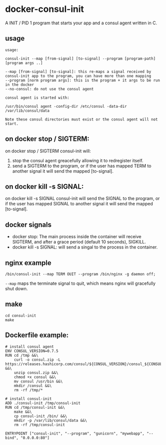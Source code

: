 # docker-consul-init
A INIT / PID 1 program that starts your app and a consul agent written in C.

## usage
```
usage:

consul-init --map [from-signal] [to-signal] --program [program-path] [program args ..]

--map [from-signal] [to-signal]: this re-maps a signal received by consul-init app to the program, you can have more than one mapping
--program [norm program args]: this is the program + it args to be run in the docker
--no-consul: do not use the consul agent

consul agent is started with:

/usr/bin/consul agent -config-dir /etc/consul -data-dir /var/lib/consul/data

Note these consul directories must exist or the consul agent will not start.
```

## on docker stop / SIGTERM:
on docker stop / SIGTERM consul-init will:
1. stop the consul agent greacefully allowing it to redregister itself.
2. send a SIGTERM to the program, or if the user has mapped TERM to another signal it will send the mapped [to-signal].

## on docker kill -s SIGNAL:
on docker kill -s SIGNAL consul-init will send the SIGNAL to the program, or if the user has mapped SIGNAL to another signal it will send the mapped [to-signal].

## docker signals
* docker stop: The main process inside the container will receive SIGTERM, and after a grace period (default 10 seconds), SIGKILL.
* docker kill -s SIGNAL: will send a singal to the process in the container.

## nginx example
```
/bin/consul-init --map TERM OUIT --program /bin/nginx -g daemon off;
```
```--map``` maps the terminate signal to quit, which means nginx will gracefully shut down.

## make
```
cd consul-init
make
```

## Dockerfile example:
```
# install consul agent
ENV CONSUL_VERSION=0.7.5
RUN cd /tmp &&\
    curl -o consul.zip -L https://releases.hashicorp.com/consul/${CONSUL_VERSION}/consul_${CONSUL_VERSION}_linux_amd64.zip &&\
    unzip consul.zip &&\
    chmod +x consul &&\
    mv consul /usr/bin &&\
    mkdir /consul &&\
    rm -rf /tmp/*

# install consul-init
ADD ./consul-init /tmp/consul-init
RUN cd /tmp/consul-init &&\
    make &&\
    cp consul-init /bin/ &&\
    mkdir -p /var/lib/consul/data &&\
    rm -rf /tmp/consul-init

ENTRYPOINT ["consul-init", "--program", "gunicorn", "mywebapp", "--bind", "0.0.0.0:80"]
```
